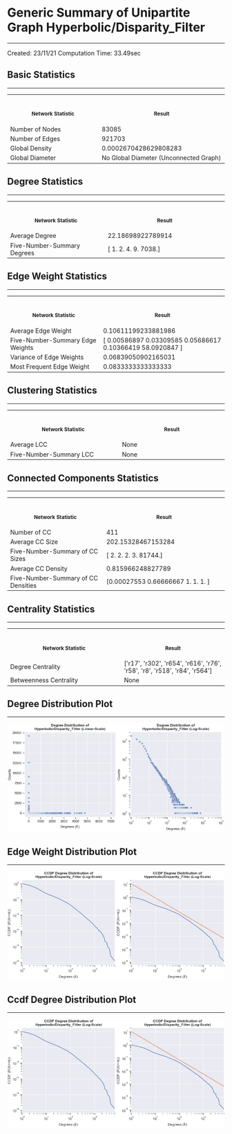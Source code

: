 # Generic Summary of Unipartite Graph **Hyperbolic/Disparity_Filter**
---
Created: 23/11/21
Computation Time: 33.49sec

## Basic Statistics
---
<table>
<tr><th align="center"><img width="441" height="1"><p><small>Network Statistic</small></p></th><th align="center"><img width="441" height="1"><p><small>Result</small></p></th></tr>
<tr><td>Number of Nodes</td><td>83085</td></tr>
<tr><td>Number of Edges</td><td>921703</td></tr>
<tr><td>Global Density</td><td>0.0002670428629808283</td></tr>
<tr><td>Global Diameter</td><td>No Global Diameter (Unconnected Graph)</td></tr>
</table>

## Degree Statistics
---
<table>
<tr><th align="center"><img width="441" height="1"><p><small>Network Statistic</small></p></th><th align="center"><img width="441" height="1"><p><small>Result</small></p></th></tr>
<tr><td>Average Degree</td><td>22.18698922789914</td></tr>
<tr><td>Five-Number-Summary Degrees</td><td>[   1.    2.    4.    9. 7038.]</td></tr>
</table>

## Edge Weight Statistics
---
<table>
<tr><th align="center"><img width="441" height="1"><p><small>Network Statistic</small></p></th><th align="center"><img width="441" height="1"><p><small>Result</small></p></th></tr>
<tr><td>Average Edge Weight</td><td>0.10611199233881986</td></tr>
<tr><td>Five-Number-Summary Edge Weights</td><td>[ 0.00586897  0.03309585  0.05686617  0.10366419 58.0920847 ]</td></tr>
<tr><td>Variance of Edge Weights</td><td>0.06839050902165031</td></tr>
<tr><td>Most Frequent Edge Weight</td><td>0.0833333333333333</td></tr>
</table>

## Clustering Statistics
---
<table>
<tr><th align="center"><img width="441" height="1"><p><small>Network Statistic</small></p></th><th align="center"><img width="441" height="1"><p><small>Result</small></p></th></tr>
<tr><td>Average LCC</td><td>None</td></tr>
<tr><td>Five-Number-Summary LCC</td><td>None</td></tr>
</table>

## Connected Components Statistics
---
<table>
<tr><th align="center"><img width="441" height="1"><p><small>Network Statistic</small></p></th><th align="center"><img width="441" height="1"><p><small>Result</small></p></th></tr>
<tr><td>Number of CC</td><td>411</td></tr>
<tr><td>Average CC Size</td><td>202.15328467153284</td></tr>
<tr><td>Five-Number-Summary of CC Sizes</td><td>[    2.     2.     2.     3. 81744.]</td></tr>
<tr><td>Average CC Density</td><td>0.815966248827789</td></tr>
<tr><td>Five-Number-Summary of CC Densities</td><td>[0.00027553 0.66666667 1.         1.         1.        ]</td></tr>
</table>

## Centrality Statistics
---
<table>
<tr><th align="center"><img width="441" height="1"><p><small>Network Statistic</small></p></th><th align="center"><img width="441" height="1"><p><small>Result</small></p></th></tr>
<tr><td>Degree Centrality</td><td>['r17', 'r302', 'r654', 'r616', 'r76', 'r58', 'r8', 'r518', 'r84', 'r564']</td></tr>
<tr><td>Betweenness Centrality</td><td>None</td></tr>
</table>

## Degree Distribution Plot
---
![image](data/graph_summaries/backboned_projections/hyperbolic/disparity_filter/assets/degree_distribution.jpg)

## Edge Weight Distribution Plot
---
![image](data/graph_summaries/backboned_projections/hyperbolic/disparity_filter/assets/edge_weight_distribution.jpg)

## Ccdf Degree Distribution Plot
---
![image](data/graph_summaries/backboned_projections/hyperbolic/disparity_filter/assets/ccdf_degree_distribution.jpg)

